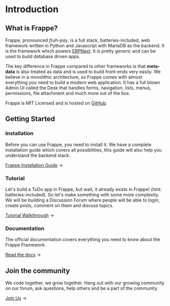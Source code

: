 # Introduction

## What is Frappe?

Frappe, pronounced _fruh-pay_, is a full stack, batteries-included, web framework written in Python and Javascript with MariaDB as the backend. It is the framework which powers [ERPNext](https://erpnext.com). It is pretty generic and can be used to build database driven apps.

The key difference in Frappe compared to other frameworks is that **meta-data** is also treated as data and is used to build front-ends very easily. We believe in a monolithic architecture, so Frappe comes with almost everything you need to build a modern web application. It has a full blown Admin UI called the Desk that handles forms, navigation, lists, menus, permissions, file attachment and much more out of the box.

Frappe is MIT Licensed and is hosted on [GitHub](https://github.com/frappe/frappe).

## Getting Started

### Installation

Before you can use Frappe, you need to install it. We have a complete installation guide which covers all possibilities, this guide will also help you understand the backend stack.

[Frappe Installation Guide](/new-docs/installation) →

### Tutorial

Let's build a ToDo app in Frappe, but wait, it already exists in Frappe! (hint: batteries-included). So let's make something with some more complexity. We will be building a Discussion Forum where people will be able to login, create posts, comment on them and discuss topics.

[Tutorial Walkthrough](/new-docs/tutorial) →

### Documentation

The official documentation covers everything you need to know about the Frappe Framework.

[Read the docs](/new-docs/documentation) →

## Join the community

We code together, we grow together. Hang out with our growing community on our forum, ask questions, help others and be a part of the community.

[Join Us](https://discuss.erpnext.com) →

